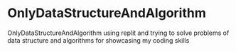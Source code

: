 # OnlyDataStructureAndAlgorithm
OnlyDataStructureAndAlgorithm
using replit and trying to solve problems of data structure and algorithms for showcasing my coding skills 
